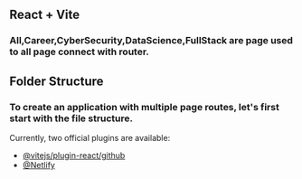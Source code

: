 ## React + Vite

### All,Career,CyberSecurity,DataScience,FullStack are page used to all page connect with router.
## Folder Structure
### To create an application with multiple page routes, let's first start with the file structure.

Currently, two official plugins are available:

- [@vitejs/plugin-react/github](https://github.com/meenatchi-14/ReactRouterTask.git/) 
- [@Netlify](https://main--bespoke-chimera-fa806a.netlify.app/) 
